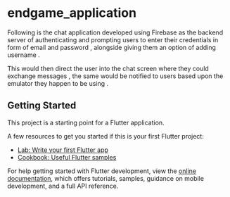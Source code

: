 # endgame_application

Following is the chat application developed using Firebase as the backend server of authenticating and prompting users to enter their credentials in form of email and password , alongside giving them an option of adding username . 

This would then direct the user into the chat screen where they could exchange messages , the same would be notified to users based upon the emulator they happen to be using .

## Getting Started

This project is a starting point for a Flutter application.

A few resources to get you started if this is your first Flutter project:

- [Lab: Write your first Flutter app](https://docs.flutter.dev/get-started/codelab)
- [Cookbook: Useful Flutter samples](https://docs.flutter.dev/cookbook)

For help getting started with Flutter development, view the
[online documentation](https://docs.flutter.dev/), which offers tutorials,
samples, guidance on mobile development, and a full API reference.
